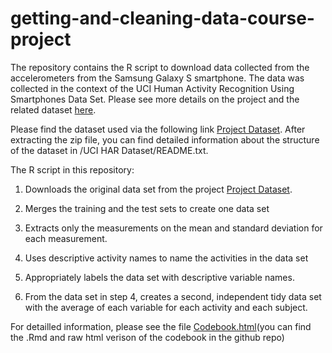 # getting-and-cleaning-data-course-project

The repository contains the R script to download data collected from the accelerometers from the Samsung Galaxy S smartphone. The data was collected in the context of the UCI Human Activity Recognition Using Smartphones Data Set. Please see more details on the project and the related dataset [here](http://archive.ics.uci.edu/ml/datasets/Human+Activity+Recognition+Using+Smartphones).

Please find the dataset used via the following link [Project Dataset](https://d396qusza40orc.cloudfront.net/getdata%2Fprojectfiles%2FUCI%20HAR%20Dataset.zip). After extracting the zip file, you can find detailed information  about the structure of the dataset in /UCI HAR Dataset/README.txt.

The R script in this repository:


1. Downloads the original data set from the project [Project Dataset](https://d396qusza40orc.cloudfront.net/getdata%2Fprojectfiles%2FUCI%20HAR%20Dataset.zip). 

2. Merges the training and the test sets to create one data set
3. Extracts only the measurements on the mean and standard deviation for each measurement.
4. Uses descriptive activity names to name the activities in the data set
5. Appropriately labels the data set with descriptive variable names. 
6. From the data set in step 4, creates a second, independent tidy data set with the average of each variable for each activity and each subject.

For detailled information, please see the file [Codebook.html](https://s3-us-west-2.amazonaws.com/phbehre-coursera-getting-data-project/codebook.html)(you can find the .Rmd and raw html verison of the codebook in the github repo)





